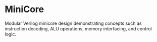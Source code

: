 # MiniCore
Modular Verilog minicore design demonstrating concepts such as instruction decoding, ALU operations, memory interfacing, and control logic.
